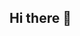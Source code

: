 ## Hi there 👋

<!-- 
**reddyp4/reddyp4** is a ✨ _special_ ✨ repository because its `README.md` (this file) appears on your GitHub profile.

Here are some ideas to get you started:

- 🔭 I’m currently working on raspberry pi full stack
- 🌱 I’m currently learning embedded linux
- 👯 I’m looking to collaborate on edge ai
- 🤔 I’m looking for help with hardware for robots
- 💬 Ask me about embedded systems
- 📫 How to reach me: on LinkedIn
- 😄 Fun fact: I am always sleepless
-->
